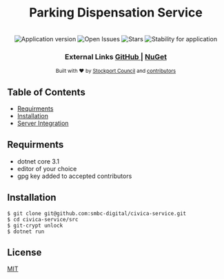 <h1 align="center">Parking Dispensation Service</h1>

<br />

<div align="center">
  <img alt="Application version" src="https://img.shields.io/badge/version-1.0.0-brightgreen.svg?style=flat-square" />
  <img alt="Open Issues" src="https://img.shields.io/github/issues/smbc-digital/civica-service?style=flat-square" />
  <img alt="Stars" src="https://img.shields.io/github/stars/smbc-digital/civica-service?style=flat-square" />
  <img alt="Stability for application" src="https://img.shields.io/badge/stability-experimental-orange.svg?style=flat-square" />
</div>

<div align="center">
  <h3>
    External Links
    <a href="https://github.com/smbc-digital">
      GitHub
    </a>
    <span> | </span>
    <a href="https://www.nuget.org/profiles/Stockport-Council">
      NuGet
    </a>
  </h3>
</div>

<div align="center">
  <sub>Built with ❤︎ by
    <a href="https://www.stockport.gov.uk">Stockport Council</a> and
    <a href="">
      contributors
    </a>
  </sub>
</div>


## Table of Contents
- [Requirments](#requirments)
- [Installation](#installation)
- [Server Integration](#server_integration)

## Requirments
- dotnet core 3.1
- editor of your choice
- gpg key added to accepted contributors


## Installation
```console
$ git clone git@github.com:smbc-digital/civica-service.git
$ cd civica-service/src
$ git-crypt unlock
$ dotnet run
```

## License
[MIT](https://tldrlegal.com/license/mit-license)
